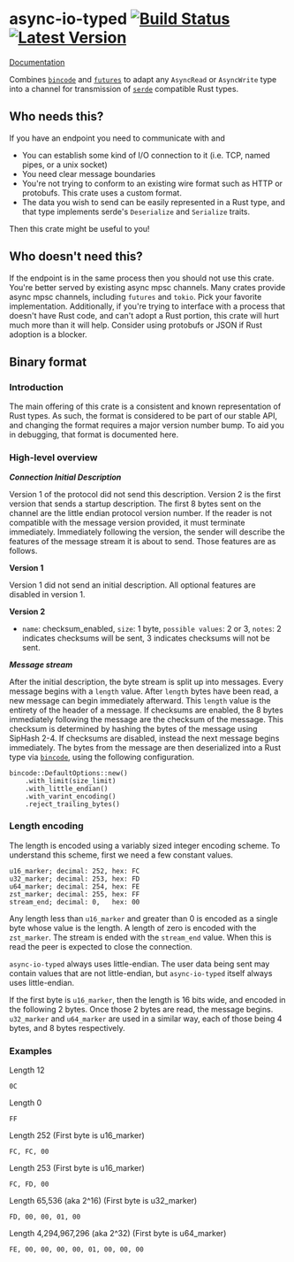 # async-io-typed [![Build Status]][actions] [![Latest Version]][crates.io]

[Build Status]: https://img.shields.io/github/actions/workflow/status/Xaeroxe/async-io-typed/rust.yml?branch=main
[actions]: https://github.com/Xaeroxe/async-io-typed/actions?query=branch%3Amain
[Latest Version]: https://img.shields.io/crates/v/async-io-typed.svg
[crates.io]: https://crates.io/crates/async-io-typed

[Documentation](https://docs.rs/async-io-typed)

Combines [`bincode`](https://github.com/bincode-org/bincode) and [`futures`](https://github.com/rust-lang/futures-rs) to
adapt any `AsyncRead` or `AsyncWrite` type into a channel for transmission of [`serde`](https://github.com/serde-rs/serde)
compatible Rust types.

## Who needs this?

If you have an endpoint you need to communicate with and

- You can establish some kind of I/O connection to it (i.e. TCP, named pipes, or a unix socket)
- You need clear message boundaries
- You're not trying to conform to an existing wire format such as HTTP or protobufs. This crate uses a custom format.
- The data you wish to send can be easily represented in a Rust type, and that type implements serde's `Deserialize` and `Serialize` traits.

Then this crate might be useful to you!

## Who doesn't need this?

If the endpoint is in the same process then you should not use this crate. You're better served by existing async mpsc channels.
Many crates provide async mpsc channels, including `futures` and `tokio`. Pick your favorite implementation. Additionally, if you're
trying to interface with a process that doesn't have Rust code, and can't adopt a Rust portion, this crate will hurt much more than
it will help. Consider using protobufs or JSON if Rust adoption is a blocker.

## Binary format

### Introduction

The main offering of this crate is a consistent and known representation of Rust types. As such, the format is 
considered to be part of our stable API, and changing the format requires a major version number bump. To aid you 
in debugging, that format is documented here.

### High-level overview

***Connection Initial Description***

Version 1 of the protocol did not send this description. Version 2 is the first version that sends a startup description.
The first 8 bytes sent on the channel are the little endian protocol version number. If the reader is not compatible with the message version provided, it must
terminate immediately. Immediately following the version, the sender will describe the features of the message stream it is about to send. Those features are as follows.

**Version 1**

Version 1 did not send an initial description. All optional features are disabled in version 1.

**Version 2**
- `name`: checksum_enabled, `size`: 1 byte, `possible values`: 2 or 3, `notes`: 2 indicates checksums will be sent, 3 indicates checksums will not be sent.

***Message stream***

After the initial description, the byte stream is split up into messages. Every message begins with a `length` value. After `length` bytes have 
been read, a new message can begin immediately afterward. This `length` value is the entirety of the header of a 
message. If checksums are enabled, the 8 bytes immediately following the message are the checksum of the message. This checksum is determined by hashing
the bytes of the message using SipHash 2-4. If checksums are disabled, instead the next message begins immediately. The bytes from the message are then
deserialized into a Rust type via [`bincode`](https://github.com/bincode-org/bincode), using the following configuration.

```rust,ignore
bincode::DefaultOptions::new()
    .with_limit(size_limit)
    .with_little_endian()
    .with_varint_encoding()
    .reject_trailing_bytes()
```

### Length encoding

The length is encoded using a variably sized integer encoding scheme. To understand this scheme, first we need a few constant values.

```ignore
u16_marker; decimal: 252, hex: FC
u32_marker; decimal: 253, hex: FD
u64_marker; decimal: 254, hex: FE
zst_marker; decimal: 255, hex: FF
stream_end; decimal: 0,   hex: 00
```

Any length less than `u16_marker` and greater than 0 is encoded as a single byte whose value is the length.
A length of zero is encoded with the `zst_marker`. The stream is ended with the `stream_end` value. When this is
read the peer is expected to close the connection.

`async-io-typed` always uses little-endian. The user data being sent may contain values that are not 
little-endian, but `async-io-typed` itself always uses little-endian.

If the first byte is `u16_marker`, then the length is 16 bits wide, and encoded in the following 2 bytes. Once
those 2 bytes are read, the message begins. `u32_marker` and `u64_marker` are used in a similar way, each of 
those being 4 bytes, and 8 bytes respectively.

### Examples


Length 12
```ignore
0C
```

Length 0
```ignore
FF
```

Length 252 (First byte is u16_marker)
```ignore
FC, FC, 00
```

Length 253 (First byte is u16_marker)
```ignore
FC, FD, 00
```

Length 65,536 (aka 2^16) (First byte is u32_marker)
```ignore
FD, 00, 00, 01, 00
```

Length 4,294,967,296 (aka 2^32) (First byte is u64_marker)
```ignore
FE, 00, 00, 00, 00, 01, 00, 00, 00
```
